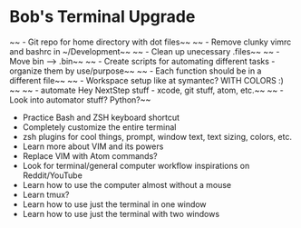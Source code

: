 # Bob's Terminal Upgrade
~~ - Git repo for home directory with dot files~~
~~ - Remove clunky vimrc and bashrc in ~/Development~~
~~ - Clean up unecessary .files~~
~~ - Move bin --> .bin~~
~~ - Create scripts for automating different tasks - organize them by use/purpose~~
~~ - Each function should be in a different file~~
~~ - Workspace setup like at symantec? WITH COLORS :) ~~
~~ - automate Hey NextStep stuff - xcode, git stuff, atom, etc.~~
~~ - Look into automator stuff? Python?~~
- Practice Bash and ZSH keyboard shortcut
- Completely customize the entire terminal 
- zsh plugins for cool things, prompt, window text, text sizing, colors, etc.
- Learn more about VIM and its powers
- Replace VIM with Atom commands?
- Look for terminal/general computer workflow inspirations on Reddit/YouTube
- Learn how to use the computer almost without a mouse
- Learn tmux?
- Learn how to use just the terminal in one window
- Learn how to use just the terminal with two windows
